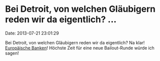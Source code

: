 Bei Detroit, von welchen Gläubigern reden wir da eigentlich? \...
=================================================================

Date: 2013-07-21 23:01:29

Bei Detroit, von welchen Gläubigern reden wir da eigentlich? Na klar!
[Europäische
Banken](http://www.finanzen.ch/Nachrichten/UPDATE2--Pleitestadt-Detroit-auch-bei-Europas-Banken-verschuldet-517522)!
Höchste Zeit für eine neue Bailout-Runde würde ich sagen!
